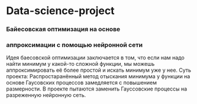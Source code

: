 # Data-science-project
### Байесовская оптимизация на основе
### аппроксимации с помощью нейронной сети

Идея баесовской оптимизации заключается в том, что если нам надо найти минимум у какой-то сложной функции, мы можешь аппроксимировать её более простой и искать минимум уже у нее.
Суть проекта:
Распростаранённый метод отыскания минимума у функции на основе Гаусовских процессов замедляется с повышением размерности. В проекте пытаются заменить Гауссовские процессы на разреженную нейронную сеть. 
